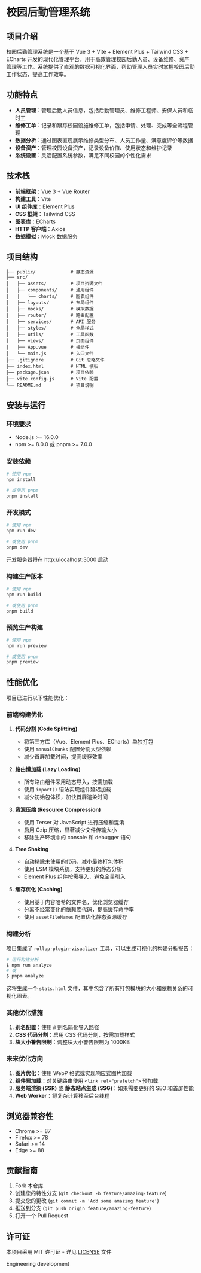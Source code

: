 # 校园后勤管理系统

## 项目介绍

校园后勤管理系统是一个基于 Vue 3 + Vite + Element Plus + Tailwind CSS + ECharts 开发的现代化管理平台，用于高效管理校园后勤人员、设备维修、资产管理等工作。系统提供了直观的数据可视化界面，帮助管理人员实时掌握校园后勤工作状态，提高工作效率。

## 功能特点

- **人员管理**：管理后勤人员信息，包括后勤管理员、维修工程师、安保人员和临时工
- **维修工单**：记录和跟踪校园设施维修工单，包括申请、处理、完成等全流程管理
- **数据分析**：通过图表直观展示维修类型分布、人员工作量、满意度评价等数据
- **设备资产**：管理校园设备资产，记录设备价值、使用状态和维护记录
- **系统设置**：灵活配置系统参数，满足不同校园的个性化需求

## 技术栈

- **前端框架**：Vue 3 + Vue Router
- **构建工具**：Vite
- **UI 组件库**：Element Plus
- **CSS 框架**：Tailwind CSS
- **图表库**：ECharts
- **HTTP 客户端**：Axios
- **数据模拟**：Mock 数据服务

## 项目结构

```
├── public/             # 静态资源
├── src/
│   ├── assets/         # 项目资源文件
│   ├── components/     # 通用组件
│   │   └── charts/     # 图表组件
│   ├── layouts/        # 布局组件
│   ├── mocks/          # 模拟数据
│   ├── router/         # 路由配置
│   ├── services/       # API 服务
│   ├── styles/         # 全局样式
│   ├── utils/          # 工具函数
│   ├── views/          # 页面组件
│   ├── App.vue         # 根组件
│   └── main.js         # 入口文件
├── .gitignore          # Git 忽略文件
├── index.html          # HTML 模板
├── package.json        # 项目依赖
├── vite.config.js      # Vite 配置
└── README.md           # 项目说明
```

## 安装与运行

### 环境要求

- Node.js >= 16.0.0
- npm >= 8.0.0 或 pnpm >= 7.0.0

### 安装依赖

```bash
# 使用 npm
npm install

# 或使用 pnpm
pnpm install
```

### 开发模式

```bash
# 使用 npm
npm run dev

# 或使用 pnpm
pnpm dev
```

开发服务器将在 http://localhost:3000 启动

### 构建生产版本

```bash
# 使用 npm
npm run build

# 或使用 pnpm
pnpm build
```

### 预览生产构建

```bash
# 使用 npm
npm run preview

# 或使用 pnpm
pnpm preview
```

## 性能优化

项目已进行以下性能优化：

### 前端构建优化

1. **代码分割 (Code Splitting)**
   - 将第三方库（Vue、Element Plus、ECharts）单独打包
   - 使用 `manualChunks` 配置分割大型依赖
   - 减少首屏加载时间，提高缓存效率

2. **路由懒加载 (Lazy Loading)**
   - 所有路由组件采用动态导入，按需加载
   - 使用 `import()` 语法实现组件延迟加载
   - 减少初始包体积，加快首屏渲染时间

3. **资源压缩 (Resource Compression)**
   - 使用 Terser 对 JavaScript 进行压缩和混淆
   - 启用 Gzip 压缩，显著减少文件传输大小
   - 移除生产环境中的 console 和 debugger 语句

4. **Tree Shaking**
   - 自动移除未使用的代码，减小最终打包体积
   - 使用 ESM 模块系统，支持更好的静态分析
   - Element Plus 组件按需导入，避免全量引入

5. **缓存优化 (Caching)**
   - 使用基于内容哈希的文件名，优化浏览器缓存
   - 分离不经常变化的依赖库代码，提高缓存命中率
   - 使用 `assetFileNames` 配置优化静态资源缓存

### 构建分析

项目集成了 `rollup-plugin-visualizer` 工具，可以生成可视化的构建分析报告：

```bash
# 运行构建分析
$ npm run analyze
# 或
$ pnpm analyze
```

这将生成一个 `stats.html` 文件，其中包含了所有打包模块的大小和依赖关系的可视化图表。

### 其他优化措施

1. **别名配置**：使用 `@` 别名简化导入路径
2. **CSS 代码分割**：启用 CSS 代码分割，按需加载样式
3. **块大小警告限制**：调整块大小警告限制为 1000KB

### 未来优化方向

1. **图片优化**：使用 WebP 格式或实现响应式图片加载
2. **组件预加载**：对关键路由使用 `<link rel="prefetch">` 预加载
3. **服务端渲染 (SSR)** 或 **静态站点生成 (SSG)**：如果需要更好的 SEO 和首屏性能
4. **Web Worker**：将复杂计算移至后台线程

## 浏览器兼容性

- Chrome >= 87
- Firefox >= 78
- Safari >= 14
- Edge >= 88

## 贡献指南

1. Fork 本仓库
2. 创建您的特性分支 (`git checkout -b feature/amazing-feature`)
3. 提交您的更改 (`git commit -m 'Add some amazing feature'`)
4. 推送到分支 (`git push origin feature/amazing-feature`)
5. 打开一个 Pull Request

## 许可证

本项目采用 MIT 许可证 - 详见 [LICENSE](LICENSE) 文件

Engineering development
